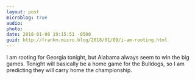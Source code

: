 ```yaml
---
layout: post
microblog: true
audio: 
photo: 
date: 2018-01-08 19:15:51 -0500
guid: http://frankm.micro.blog/2018/01/09/i-am-rooting.html
---
```

I am rooting for Georgia tonight, but Alabama always seem to win the big games. Tonight will basically be a home game for the Bulldogs, so I am predicting they will carry home the championship.
